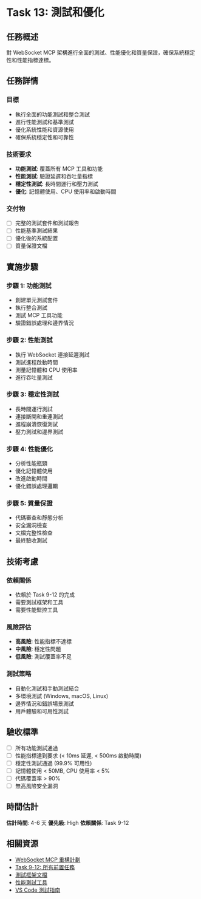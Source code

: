 # Task 13: 測試和優化

## 任務概述

對 WebSocket MCP 架構進行全面的測試、性能優化和質量保證，確保系統穩定性和性能指標達標。

## 任務詳情

### 目標
- 執行全面的功能測試和整合測試
- 進行性能測試和基準測試
- 優化系統性能和資源使用
- 確保系統穩定性和可靠性

### 技術要求
- **功能測試**: 覆蓋所有 MCP 工具和功能
- **性能測試**: 驗證延遲和吞吐量指標
- **穩定性測試**: 長時間運行和壓力測試
- **優化**: 記憶體使用、CPU 使用率和啟動時間

### 交付物
- [ ] 完整的測試套件和測試報告
- [ ] 性能基準測試結果
- [ ] 優化後的系統配置
- [ ] 質量保證文檔

## 實施步驟

### 步驟 1: 功能測試
- 創建單元測試套件
- 執行整合測試
- 測試 MCP 工具功能
- 驗證錯誤處理和邊界情況

### 步驟 2: 性能測試
- 執行 WebSocket 連接延遲測試
- 測試進程啟動時間
- 測量記憶體和 CPU 使用率
- 進行吞吐量測試

### 步驟 3: 穩定性測試
- 長時間運行測試
- 連接斷開和重連測試
- 進程崩潰恢復測試
- 壓力測試和邊界測試

### 步驟 4: 性能優化
- 分析性能瓶頸
- 優化記憶體使用
- 改進啟動時間
- 優化錯誤處理邏輯

### 步驟 5: 質量保證
- 代碼審查和靜態分析
- 安全漏洞檢查
- 文檔完整性檢查
- 最終驗收測試

## 技術考慮

### 依賴關係
- 依賴於 Task 9-12 的完成
- 需要測試框架和工具
- 需要性能監控工具

### 風險評估
- **高風險**: 性能指標不達標
- **中風險**: 穩定性問題
- **低風險**: 測試覆蓋率不足

### 測試策略
- 自動化測試和手動測試結合
- 多環境測試 (Windows, macOS, Linux)
- 邊界情況和錯誤場景測試
- 用戶體驗和可用性測試

## 驗收標準

- [ ] 所有功能測試通過
- [ ] 性能指標達到要求 (< 10ms 延遲, < 500ms 啟動時間)
- [ ] 穩定性測試通過 (99.9% 可用性)
- [ ] 記憶體使用 < 50MB, CPU 使用率 < 5%
- [ ] 代碼覆蓋率 > 90%
- [ ] 無高風險安全漏洞

## 時間估計

**估計時間**: 4-6 天
**優先級**: High
**依賴關係**: Task 9-12

## 相關資源

- [WebSocket MCP 重構計劃](../plans/features/websocket-mcp-refactor-plan.md)
- [Task 9-12: 所有前置任務](./)
- [測試框架文檔](https://jestjs.io/)
- [性能測試工具](https://k6.io/)
- [VS Code 測試指南](https://code.visualstudio.com/api/working-with-extensions/testing-extension)

